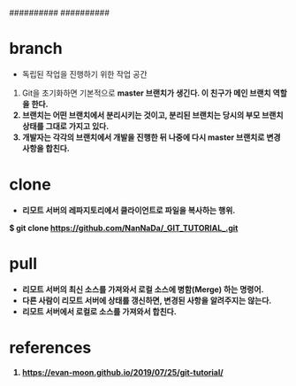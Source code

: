 ########## ##########

# branch
 - 독립된 작업을 진행하기 위한 작업 공간

1. Git을 초기화하면 기본적으로 <b>master<b> 브랜치가 생긴다. 이 친구가 메인 브랜치 역할을 한다.
2. 브랜치는 어떤 브랜치에서 분리시키는 것이고, 분리된 브랜치는 당시의 부모 브랜치 상태를 그대로 가지고 있다.
3. 개발자는 각각의 브랜치에서 개발을 진행한 뒤 나중에 다시 <b>master<b> 브랜치로 변경 사항을 합친다.


# clone
 - 리모트 서버의 레파지토리에서 클라이언트로 파일을 복사하는 행위.

$ git clone https://github.com/NanNaDa/_GIT_TUTORIAL_.git


# pull
 - 리모트 서버의 최신 소스를 가져와서 로컬 소스에 병함(Merge) 하는 명령어.
 - 다른 사람이 리모트 서버에 상태를 갱신하면, 변경된 사항을 알려주지는 않는다.
 - 리모트 서버에서 로컬로 소스를 <b>가져와서 합친다<b>.




# references
1. https://evan-moon.github.io/2019/07/25/git-tutorial/

